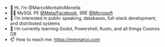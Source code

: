 - 👋 Hi, I’m @MarcoMontaltoMonella
- 🧑‍💻 MySQL PE [@Meta/Facebook](https://github.com/facebook), SRE [@Microsoft](https://github.com/microsoft)
- 👀 I’m interested in public speaking, databases, full-stack development, and distributed systems
- 🌱 I’m currently learning Godot, Powershell, Kusto, and all things Cosmos DB
- 📫 How to reach me: https://mmmarco.com

<!---
MarcoMontaltoMonella/MarcoMontaltoMonella is a ✨ special ✨ repository because its `README.md` (this file) appears on your GitHub profile.
You can click the Preview link to take a look at your changes.
--->
